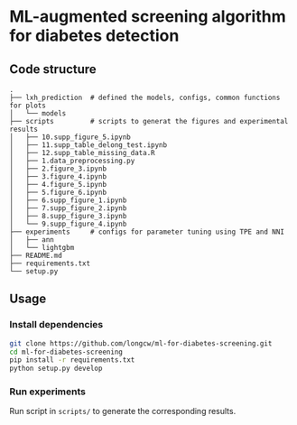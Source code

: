 # ML-augmented screening algorithm for diabetes detection

## Code structure
```
.
├── lxh_prediction  # defined the models, configs, common functions for plots
│   └── models
├── scripts         # scripts to generat the figures and experimental results
│   ├── 10.supp_figure_5.ipynb
│   ├── 11.supp_table_delong_test.ipynb
│   ├── 12.supp_table_missing_data.R
│   ├── 1.data_preprocessing.py
│   ├── 2.figure_3.ipynb
│   ├── 3.figure_4.ipynb
│   ├── 4.figure_5.ipynb
│   ├── 5.figure_6.ipynb
│   ├── 6.supp_figure_1.ipynb
│   ├── 7.supp_figure_2.ipynb
│   ├── 8.supp_figure_3.ipynb
│   └── 9.supp_figure_4.ipynb
├── experiments     # configs for parameter tuning using TPE and NNI
│   ├── ann
│   └── lightgbm
├── README.md
├── requirements.txt
└── setup.py
```

## Usage
### Install dependencies
```bash
git clone https://github.com/longcw/ml-for-diabetes-screening.git
cd ml-for-diabetes-screening
pip install -r requirements.txt
python setup.py develop
```

### Run experiments
Run script in `scripts/` to generate the corresponding results.